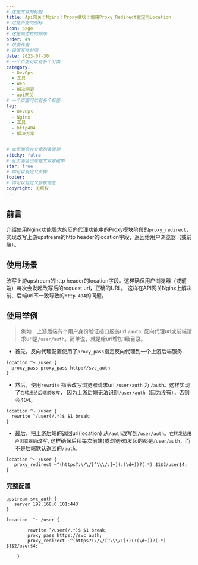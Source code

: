 ```yaml
---
# 这是文章的标题
title: Api网关：Nginx：Proxy模块：使用Proxy_Redirect重定向Location
# 这是页面的图标
icon: page
# 这是侧边栏的顺序
order: 49
# 设置作者
# 设置写作时间
date: 2023-07-30
# 一个页面可以有多个分类
category:
  - DevOps
  - 工具
  - Web
  - 解决问题
  - api网关
# 一个页面可以有多个标签
tag:
  - DevOps
  - Nginx
  - 工具
  - http404
  - 解决方案


# 此页面会在文章列表置顶
sticky: false
# 此页面会出现在文章收藏中
star: true
# 你可以自定义页脚
footer: 
# 你可以自定义版权信息
copyright: 无版权
---
```




## 前言

介绍使用Nginx功能强大的反向代理功能中的Proxy模块阶段的`proxy_redirect`，实现改写上游upstream的http header的location字段，返回给用户浏览器（或前端）。





## 使用场景

改写上游upstream的http header的location字段。这样确保用户浏览器（或前端）每次会发起改写后的request url，正确的URL。 这样在API网关Nginx上解决前、后端url不一致导致的`http 404`的问题。

## 使用举例

> 例如：上游后端有个用户身份验证接口服务url `/auth`, 反向代理url或前端请求url是`/user/auth`。简单说，就是给url增加1级目录。

- 首先，反向代理配置使用了`proxy_pass`指定反向代理到一个上游后端服务.

``` 
location ^~ /user {
  proxy_pass proxy_pass http://svc_auth
}
```

- 然后，使用`rewrite` 指令改写浏览器请求url `/user/auth` 为 `/auth`。这样实现了`在转发给后端前改写`， 因为上游后端无法识别`/user/auth`（因为没有），否则会404。

``` 
location ^~ /user {
  rewrite ^/user(/.*)$ $1 break; 
}
```

- 最后，把上游后端的返回url(location) 从`/auth`改写到`/user/auth`。`在转发给用户浏览器前`改写, 这样确保后续每次前端(或浏览器)发起的都是`/user/auth`，而不是后端默认返回的`/auth`。

```
location ^~ /user {
   proxy_redirect ~^(https?:\/\/[^\\\/:]+)(:(\d+))?(.*) $1$2/user$4; 
}
```

### 完整配置

```
upstream svc_auth {
   server 192.168.0.101:443
}

location  ^~ /user {

        rewrite ^/user(/.*)$ $1 break;   
        proxy_pass https://svc_auth;
        proxy_redirect ~^(https?:\/\/[^\\\/:]+)(:(\d+))?(.*) $1$2/user$4;  

    }
```

